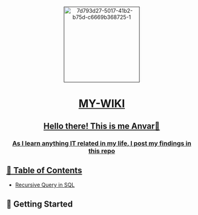 <p align="center">
  <a href="" rel="noopener">
 <img width=200px height=200px src="https://i.ibb.co/QPdSThw/7d793d27-5017-41b2-b75d-c6669b368725-1.jpg" alt="7d793d27-5017-41b2-b75d-c6669b368725-1">
</p>

<h1 align="center">MY-WIKI</h1>
<h2 align="center">Hello there! This is me Anvar👋</h2> 
<h3 align="center">As I learn anything IT related in my life, I post my findings in this repo</h3>

## 📝 Table of Contents

- [Recursive Query in SQL](https://github.com/Al1yev/my-wiki/tree/recursive-query)

## 🏁 Getting Started <a name = "getting_started"></a>

